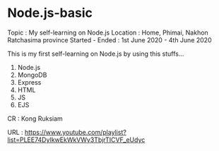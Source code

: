 # Node.js-basic
Topic : My self-learning on Node.js
Location : Home, Phimai, Nakhon Ratchasima province
Started - Ended : 1st June 2020 - 4th June 2020

This is my first self-learning on Node.js by using this stuffs...
1. Node.js
2. MongoDB
3. Express
4. HTML
5. JS
6. EJS

CR : Kong Ruksiam

URL : https://www.youtube.com/playlist?list=PLEE74DyIkwEkWkVWy3TbjrTICVF_eUdyc
